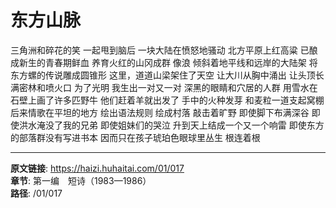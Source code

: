 # 东方山脉

三角洲和碎花的笑
一起甩到脑后
一块大陆在愤怒地骚动
北方平原上红高粱
已酿成新生的青春期鲜血
养育火红的山冈成群
像浪
倾斜着地平线和远岸的大陆架
将东方螺的传说雕成圆锥形
这里，道道山梁架住了天空
让大川从胸中涌出
让头顶长满密林和喷火口
为了光明
我生出一对又一对
深黑的眼睛和穴居的人群
用雪水在石壁上画了许多匹野牛
他们赶着羊就出发了
手中的火种发芽
和麦粒一道支起窝棚
后来情歌在平坦的地方
绘出语法规则
绘成村落
敲击着旷野
即使脚下布满深谷
即使洪水淹没了我的兄弟
即使姐妹们的哭泣
升到天上结成一个又一个响雷
即使东方的部落群没有写进书本
因而只在孩子琥珀色眼球里丛生
根连着根

---

**原文链接**: https://haizi.huhaitai.com/01/017  
**章节**: 第一编　短诗（1983—1986）  
**路径**: /01/017
